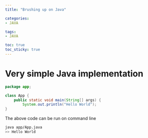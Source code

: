 ```yaml
---
title: "Brushing up on Java"

categories:
- JAVA

tags:
- JAVA

toc: true
toc_sticky: true
---
```


# Very simple Java implementation
```java
package app;

class App {
    public static void main(String[] args) {
        System.out.println("Hello World");
}
```

The above code can be run on command line
```bash
java app/App.java
>> Hello World
```
